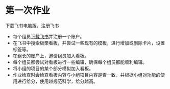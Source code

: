 # 第一次作业
下载飞书电脑版，注册飞书
* 每个组员[下载飞书](https://www.feishu.cn/download)并注册一个账户。
* 在飞书中搜索板栗看板，并尝试一些现有的模板，进行增加或删除卡片，设置标签等。
* 在组长的账户上，邀请组员加入看板。
* 每个组员都尝试对看板进行一些编辑，确保每个组员都能顺利编辑。
* 将小组的项目的某个部分模拟加入看板。
* 作业检查时会检查看板内容与小组项目内容是否一致，并根据小组对功能的使用进行给分，使用越规范科学，给分越高。

